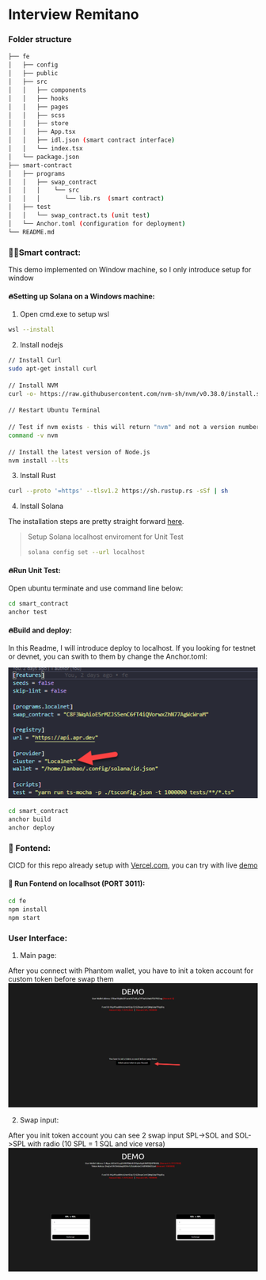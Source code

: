# Interview Remitano


### Folder structure

```bash
├── fe
│   ├── config
│   ├── public
│   ├── src
│   │   ├── components
│   │   ├── hooks
│   │   ├── pages
│   │   ├── scss
│   │   ├── store
│   │   ├── App.tsx
│   │   ├── idl.json (smart contract interface)
│   │   └── index.tsx
│   └── package.json
├── smart-contract
│   ├── programs
│   │   ├── swap_contract
│   │   │    └── src
│   │   │       └── lib.rs  (smart contract)
│   ├── test
│   │   └── swap_contract.ts (unit test)
│   └── Anchor.toml (configuration for deployment)
└── README.md
```

### 👩‍💻Smart contract:
This demo implemented on Window machine, so I only introduce setup for window
#### 🔥Setting up Solana on a Windows machine:
1. Open cmd.exe to setup wsl
```bash
wsl --install
```
2. Install nodejs 
```bash
// Install Curl
sudo apt-get install curl

// Install NVM
curl -o- https://raw.githubusercontent.com/nvm-sh/nvm/v0.38.0/install.sh | bash

// Restart Ubuntu Terminal

// Test if nvm exists - this will return "nvm" and not a version number if working correctly!
command -v nvm

// Install the latest version of Node.js
nvm install --lts

```
3. Install Rust 
```bash
curl --proto '=https' --tlsv1.2 https://sh.rustup.rs -sSf | sh
```
4. Install Solana

The installation steps are pretty straight forward [here](https://docs.solana.com/cli/install-solana-cli-tools#use-solanas-install-tool). 

> Setup Solana localhost enviroment for Unit Test
>```bash
> solana config set --url localhost
>```

#### 🔥Run Unit Test:
Open ubuntu terminate and use command line below:
```bash
cd smart_contract
anchor test
```
#### 🔥Build and deploy:
In this Readme, I will introduce deploy to localhost. If you looking for testnet or devnet, you can swith to them by change the Anchor.toml:

![Alt text](image.png)


```bash
cd smart_contract
anchor build
anchor deploy
```
### 👩 Fontend:
CICD for this repo already setup with [Vercel.com](https://vercel.com/), you can try with live [demo](https://solana-it-remi.vercel.app/)

#### 🚀 Run Fontend on localhsot (PORT 3011):
```bash
cd fe
npm install
npm start
```

### User Interface:
1. Main page:

After you connect with Phantom wallet, you have to init a token account for custom token before swap them
![Alt text](image-1.png)

2. Swap input:

After you init token account you can see 2 swap input SPL->SOL and SOL->SPL with radio (10 SPL = 1 SQL and vice versa)
![Alt text](image-2.png)